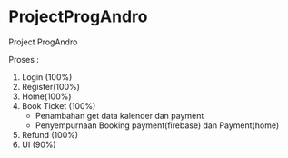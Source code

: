 # ProjectProgAndro
Project ProgAndro

Proses :
1. Login (100%)
2. Register(100%)
3. Home(100%)
4. Book Ticket (100%) 
    - Penambahan get data kalender dan payment
    - Penyempurnaan Booking payment(firebase) dan Payment(home)
5. Refund (100%)
6. UI (90%)
